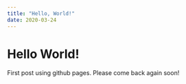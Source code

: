 ```yaml
---
title: "Hello, World!"
date: 2020-03-24
---
```


# Hello World! 

First post using github pages. Please come back again soon!
